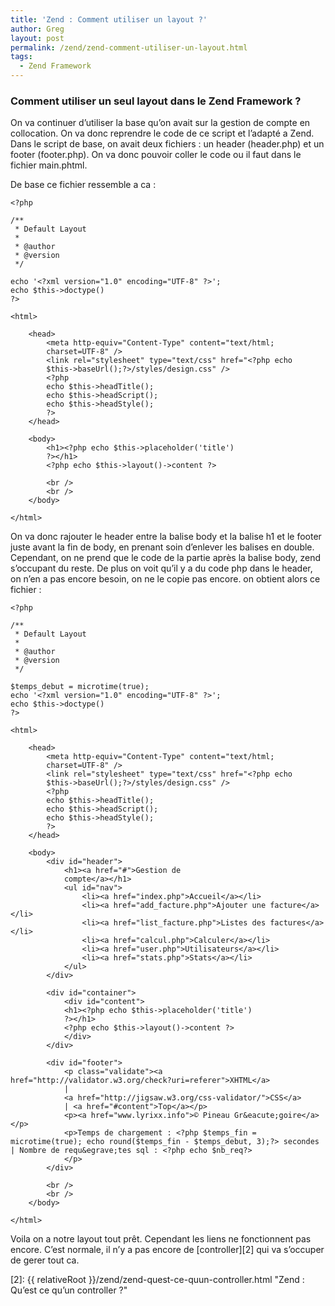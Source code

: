 ```yaml
---
title: 'Zend : Comment utiliser un layout ?'
author: Greg
layout: post
permalink: /zend/zend-comment-utiliser-un-layout.html
tags:
  - Zend Framework
---
```

### Comment utiliser un seul layout dans le Zend Framework ?

On va continuer d’utiliser la base qu’on avait sur la gestion de compte en
collocation. On va donc reprendre le code de ce script et l’adapté a Zend. Dans
le script de base, on avait deux fichiers : un header (header.php) et un footer
(footer.php). On va donc pouvoir coller le code ou il faut dans le fichier
main.phtml.

De base ce fichier ressemble a ca :

    <?php

    /**
     * Default Layout
     *
     * @author
     * @version
     */

    echo '<?xml version="1.0" encoding="UTF-8" ?>';
    echo $this->doctype()
    ?>

    <html>

        <head>
            <meta http-equiv="Content-Type" content="text/html;
            charset=UTF-8" />
            <link rel="stylesheet" type="text/css" href="<?php echo
            $this->baseUrl();?>/styles/design.css" />
            <?php
            echo $this->headTitle();
            echo $this->headScript();
            echo $this->headStyle();
            ?>
        </head>

        <body>
            <h1><?php echo $this->placeholder('title')
            ?></h1>
            <?php echo $this->layout()->content ?>

            <br />
            <br />
        </body>

    </html>

On va donc rajouter le header entre la balise body et la balise h1 et le footer
juste avant la fin de body, en prenant soin d’enlever les balises en double.
Cependant, on ne prend que le code de la partie après la balise body, zend
s’occupant du reste. De plus on voit qu’il y a du code php dans le header, on
n’en a pas encore besoin, on ne le copie pas encore. on obtient alors ce fichier
:

    <?php

    /**
     * Default Layout
     *
     * @author
     * @version
     */

    $temps_debut = microtime(true);
    echo '<?xml version="1.0" encoding="UTF-8" ?>';
    echo $this->doctype()
    ?>

    <html>

        <head>
            <meta http-equiv="Content-Type" content="text/html;
            charset=UTF-8" />
            <link rel="stylesheet" type="text/css" href="<?php echo
            $this->baseUrl();?>/styles/design.css" />
            <?php
            echo $this->headTitle();
            echo $this->headScript();
            echo $this->headStyle();
            ?>
        </head>

        <body>
            <div id="header">
                <h1><a href="#">Gestion de
                compte</a></h1>
                <ul id="nav">
                    <li><a href="index.php">Accueil</a></li>
                    <li><a href="add_facture.php">Ajouter une facture</a></li>
                    <li><a href="list_facture.php">Listes des factures</a></li>
                    <li><a href="calcul.php">Calculer</a></li>
                    <li><a href="user.php">Utilisateurs</a></li>
                    <li><a href="stats.php">Stats</a></li>
                </ul>
            </div>

            <div id="container">
                <div id="content">
                <h1><?php echo $this->placeholder('title')
                ?></h1>
                <?php echo $this->layout()->content ?>
                </div>
            </div>

            <div id="footer">
                <p class="validate"><a href="http://validator.w3.org/check?uri=referer">XHTML</a>
                |
                <a href="http://jigsaw.w3.org/css-validator/">CSS</a>
                | <a href="#content">Top</a></p>
                <p><a href="www.lyrixx.info">© Pineau Gr&eacute;goire</a></p>
                <p>Temps de chargement : <?php $temps_fin = microtime(true); echo round($temps_fin - $temps_debut, 3);?> secondes | Nombre de requ&egrave;tes sql : <?php echo $nb_req?>
                </p>
            </div>

            <br />
            <br />
        </body>

    </html>

Voila on a notre layout tout prêt. Cependant les liens ne fonctionnent pas
encore. C’est normale, il n’y a pas encore de [controller][2] qui va s’occuper
de gerer tout ca.

[2]: {{ relativeRoot }}/zend/zend-quest-ce-quun-controller.html "Zend : Qu’est ce qu’un controller ?"
